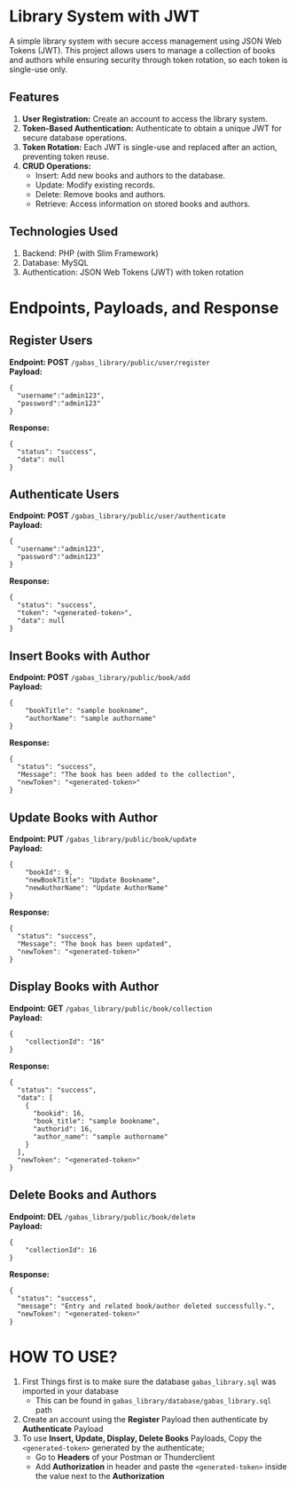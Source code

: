 # Library System with JWT
A simple library system with secure access management using JSON Web Tokens (JWT). This project allows users to manage a collection of books and authors while ensuring security through token rotation, so each token is single-use only.
## Features
1. **User Registration:** Create an account to access the library system.
2. **Token-Based Authentication:** Authenticate to obtain a unique JWT for secure database operations.
3. **Token Rotation:** Each JWT is single-use and replaced after an action, preventing token reuse.
4. **CRUD Operations:**
	- Insert: Add new books and authors to the database.
	- Update: Modify existing records.
	- Delete: Remove books and authors.
	- Retrieve: Access information on stored books and authors.

## Technologies Used
1. Backend: PHP (with Slim Framework)
2. Database: MySQL
3. Authentication: JSON Web Tokens (JWT) with token rotation

# Endpoints, Payloads, and Response
## Register Users
**Endpoint: POST** `/gabas_library/public/user/register`<br>
**Payload:**
```
{
  "username":"admin123",
  "password":"admin123"
}
```
**Response:**
```
{
  "status": "success",
  "data": null
}
```
## Authenticate Users
**Endpoint: POST** `/gabas_library/public/user/authenticate`<br>
**Payload:**
```
{
  "username":"admin123",
  "password":"admin123"
}
```
**Response:**
```
{
  "status": "success",
  "token": "<generated-token>",
  "data": null
}
```
## Insert Books with Author
**Endpoint: POST** `/gabas_library/public/book/add`<br>
**Payload:**
```
{
    "bookTitle": "sample bookname",
    "authorName": "sample authorname"
}
```
**Response:**
```
{
  "status": "success",
  "Message": "The book has been added to the collection",
  "newToken": "<generated-token>"
}
```
## Update Books with Author
**Endpoint: PUT** `/gabas_library/public/book/update`<br>
**Payload:**
```
{
    "bookId": 9,
    "newBookTitle": "Update Bookname",
    "newAuthorName": "Update AuthorName"
}

```
**Response:**
```
{
  "status": "success",
  "Message": "The book has been updated",
  "newToken": "<generated-token>"
}
```
## Display Books with Author
**Endpoint: GET** `/gabas_library/public/book/collection`<br>
**Payload:**
```
{
    "collectionId": "16"
}
```
**Response:**
```
{
  "status": "success",
  "data": [
    {
      "bookid": 16,
      "book_title": "sample bookname",
      "authorid": 16,
      "author_name": "sample authorname"
    }
  ],
  "newToken": "<generated-token>"
}
```
## Delete Books and Authors
**Endpoint: DEL** `/gabas_library/public/book/delete`<br>
**Payload:**
```
{
    "collectionId": 16
}
```
**Response:**
```
{
  "status": "success",
  "message": "Entry and related book/author deleted successfully.",
  "newToken": "<generated-token>"
}
```
# HOW TO USE?
1. First Things first is to make sure the database `gabas_library.sql` was imported in your database
    - This can be found in ```gabas_library/database/gabas_library.sql``` path
2. Create an account using the **Register** Payload then authenticate by **Authenticate** Payload
3. To use **Insert, Update, Display, Delete Books** Payloads, Copy the `<generated-token>` generated by the authenticate;
    - Go to **Headers** of your Postman or Thunderclient
    - Add **Authorization** in header and paste the `<generated-token>` inside the value next to the **Authorization**